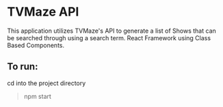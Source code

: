 # TVMaze API
This application utilizes TVMaze's API to generate a list of Shows that can be searched through using a search term. React Framework using Class Based Components.
## To run:
cd into the project directory
> npm start
